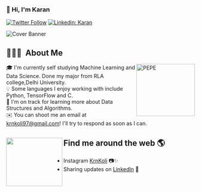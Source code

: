 ### 👋 Hi, I'm Karan 

[![Twitter Follow](https://img.shields.io/twitter/follow/KrnKoli?label=Follow)](https://twitter.com/intent/follow?screen_name=KrnKoli)
[![Linkedin: Karan](https://img.shields.io/badge/-Karan-blue?style=flat-square&logo=Linkedin&logoColor=white&link=https://www.linkedin.com/in/krnkoli/)](https://www.linkedin.com/in/krnkoli/)

![Cover Banner](https://user-images.githubusercontent.com/100320688/188886041-899b6373-a854-4258-ab6d-b8f92736e4f9.jpg)

## 👨🏻‍💻 &nbsp;About Me

<img alt="PEPE" img width="156" height="140" src="https://user-images.githubusercontent.com/100320688/188876392-1e1430d4-dbac-49d2-a55e-d206609455db.gif" align="right"/>

🎓  I'm currently self studying Machine Learning and Data Science. Done my major from RLA college,Delhi University.\
💡  Some languages I enjoy working with include Python, TensorFlow and C.\
🌱  I'm on track for learning more about Data Structures and Algorithms.\
✉️  You can shoot me an email at krnkoli97@gmail.com! I'll try to respond as soon as I can.



## Find me around the web 🌎 <a href="https://www.linkedin.com/in/krnkoli/"><img align="left" width="150" height="130" src="https://user-images.githubusercontent.com/100320688/188885009-f1bf814e-2f37-4c30-ab15-f1f9a082cf80.gif?raw=true"></a>
- Instagram <a href="https://www.instagram.com/krnkoli/">KrnKoli</a> 📷✨
- Sharing updates on <a href="https://www.linkedin.com/in/krnkoli/">LinkedIn</a> 🗽

